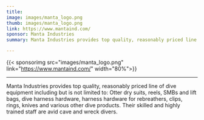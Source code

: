 ```yaml
---
title:
image: images/manta_logo.png
thumb: images/manta_logo.png
link: https://www.mantaind.com/
sponsor: Manta Industries
summary: Manta Industries provides top quality, reasonably priced line of dry suits and dive equipment.

---
```

{{< sponsorimg src="images/manta_logo.png" link="https://www.mantaind.com/" width="80%">}}

***

Manta Industries provides top quality, reasonably priced line of dive equipment including but is not limited to: Otter dry suits, reels, SMBs and lift bags, dive harness hardware, harness hardware for rebreathers, clips, rings, knives and various other dive products. Their skilled and highly trained staff are avid cave and wreck divers.

